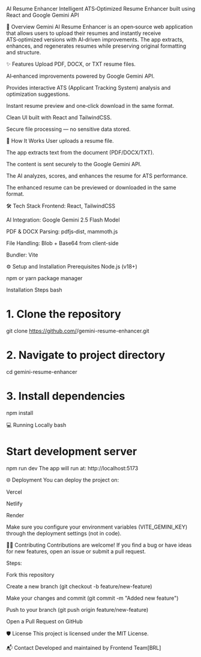 AI Resume Enhancer
Intelligent ATS‑Optimized Resume Enhancer built using React and Google Gemini API

🚀 Overview
Gemini AI Resume Enhancer is an open‑source web application that allows users to upload their resumes and instantly receive ATS‑optimized versions with AI‑driven improvements.
The app extracts, enhances, and regenerates resumes while preserving original formatting and structure.

✨ Features
Upload PDF, DOCX, or TXT resume files.

AI‑enhanced improvements powered by Google Gemini API.

Provides interactive ATS (Applicant Tracking System) analysis and optimization suggestions.

Instant resume preview and one‑click download in the same format.

Clean UI built with React and TailwindCSS.

Secure file processing — no sensitive data stored.

🧠 How It Works
User uploads a resume file.

The app extracts text from the document (PDF/DOCX/TXT).

The content is sent securely to the Google Gemini API.

The AI analyzes, scores, and enhances the resume for ATS performance.

The enhanced resume can be previewed or downloaded in the same format.

🛠️ Tech Stack
Frontend: React, TailwindCSS

AI Integration: Google Gemini 2.5 Flash Model

PDF & DOCX Parsing: pdfjs‑dist, mammoth.js

File Handling: Blob + Base64 from client-side

Bundler: Vite

⚙️ Setup and Installation
Prerequisites
Node.js (v18+)

npm or yarn package manager

Installation Steps
bash
# 1. Clone the repository
git clone https://github.com/<your-username>/gemini-resume-enhancer.git

# 2. Navigate to project directory
cd gemini-resume-enhancer

# 3. Install dependencies
npm install

💻 Running Locally
bash
# Start development server
npm run dev
The app will run at:
http://localhost:5173

🌐 Deployment
You can deploy the project on:

Vercel

Netlify

Render

Make sure you configure your environment variables (VITE_GEMINI_KEY) through the deployment settings (not in code).


🧑‍💻 Contributing
Contributions are welcome!
If you find a bug or have ideas for new features, open an issue or submit a pull request.

Steps:

Fork this repository

Create a new branch (git checkout -b feature/new-feature)

Make your changes and commit (git commit -m "Added new feature")

Push to your branch (git push origin feature/new-feature)

Open a Pull Request on GitHub

🛡️ License
This project is licensed under the MIT License.

📬 Contact
Developed and maintained by Frontend Team[BRL]

